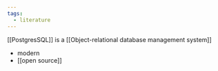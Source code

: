 ```yaml
---
tags:
  - literature
---
```

[[PostgresSQL]] is a [[Object-relational database management system]]
- modern
- [[open source]]